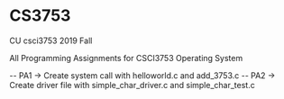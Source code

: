 # CS3753
CU csci3753 2019 Fall
 
All Programming Assignments for CSCI3753 Operating System

-- PA1 -> Create system call with helloworld.c and add_3753.c
-- PA2 -> Create driver file with simple_char_driver.c and simple_char_test.c
